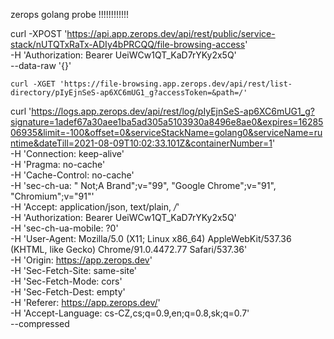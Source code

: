 zerops golang probe !!!!!!!!!!!!


curl -XPOST 'https://api.app.zerops.dev/api/rest/public/service-stack/nUTQTxRaTx-ADIy4bPRCQQ/file-browsing-access' \
-H 'Authorization: Bearer UeiWCw1QT_KaD7rYKy2x5Q' \
--data-raw '{}' 


    curl -XGET 'https://file-browsing.app.zerops.dev/api/rest/list-directory/pIyEjnSeS-ap6XC6mUG1_g?accessToken=&path=/'




curl 'https://logs.app.zerops.dev/api/rest/log/pIyEjnSeS-ap6XC6mUG1_g?signature=1adef67a30aee1ba5ad305a5103930a8496e8ae0&expires=1628506935&limit=-100&offset=0&serviceStackName=golang0&serviceName=runtime&dateTill=2021-08-09T10:02:33.101Z&containerNumber=1' \
-H 'Connection: keep-alive' \
-H 'Pragma: no-cache' \
-H 'Cache-Control: no-cache' \
-H 'sec-ch-ua: " Not;A Brand";v="99", "Google Chrome";v="91", "Chromium";v="91"' \
-H 'Accept: application/json, text/plain, */*' \
-H 'Authorization: Bearer UeiWCw1QT_KaD7rYKy2x5Q' \
-H 'sec-ch-ua-mobile: ?0' \
-H 'User-Agent: Mozilla/5.0 (X11; Linux x86_64) AppleWebKit/537.36 (KHTML, like Gecko) Chrome/91.0.4472.77 Safari/537.36' \
-H 'Origin: https://app.zerops.dev' \
-H 'Sec-Fetch-Site: same-site' \
-H 'Sec-Fetch-Mode: cors' \
-H 'Sec-Fetch-Dest: empty' \
-H 'Referer: https://app.zerops.dev/' \
-H 'Accept-Language: cs-CZ,cs;q=0.9,en;q=0.8,sk;q=0.7' \
--compressed